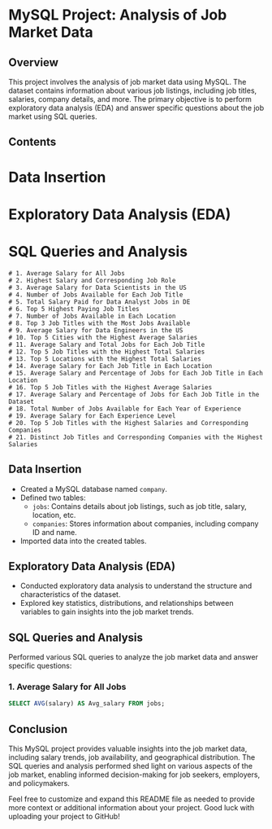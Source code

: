 # MySQL Project: Analysis of Job Market Data

## Overview
This project involves the analysis of job market data using MySQL. The dataset contains information about various job listings, including job titles, salaries, company details, and more. The primary objective is to perform exploratory data analysis (EDA) and answer specific questions about the job market using SQL queries.

## Contents
# Data Insertion
# Exploratory Data Analysis (EDA)
# SQL Queries and Analysis
    # 1. Average Salary for All Jobs
    # 2. Highest Salary and Corresponding Job Role
    # 3. Average Salary for Data Scientists in the US
    # 4. Number of Jobs Available for Each Job Title
    # 5. Total Salary Paid for Data Analyst Jobs in DE
    # 6. Top 5 Highest Paying Job Titles
    # 7. Number of Jobs Available in Each Location
    # 8. Top 3 Job Titles with the Most Jobs Available
    # 9. Average Salary for Data Engineers in the US
    # 10. Top 5 Cities with the Highest Average Salaries
    # 11. Average Salary and Total Jobs for Each Job Title
    # 12. Top 5 Job Titles with the Highest Total Salaries
    # 13. Top 5 Locations with the Highest Total Salaries
    # 14. Average Salary for Each Job Title in Each Location
    # 15. Average Salary and Percentage of Jobs for Each Job Title in Each Location
    # 16. Top 5 Job Titles with the Highest Average Salaries
    # 17. Average Salary and Percentage of Jobs for Each Job Title in the Dataset
    # 18. Total Number of Jobs Available for Each Year of Experience
    # 19. Average Salary for Each Experience Level
    # 20. Top 5 Job Titles with the Highest Salaries and Corresponding Companies
    # 21. Distinct Job Titles and Corresponding Companies with the Highest Salaries

## Data Insertion
- Created a MySQL database named `company`.
- Defined two tables:
  - `jobs`: Contains details about job listings, such as job title, salary, location, etc.
  - `companies`: Stores information about companies, including company ID and name.
- Imported data into the created tables.

## Exploratory Data Analysis (EDA)
- Conducted exploratory data analysis to understand the structure and characteristics of the dataset.
- Explored key statistics, distributions, and relationships between variables to gain insights into the job market trends.

## SQL Queries and Analysis
Performed various SQL queries to analyze the job market data and answer specific questions:

### 1. Average Salary for All Jobs
```sql
SELECT AVG(salary) AS Avg_salary FROM jobs;
```

## Conclusion
This MySQL project provides valuable insights into the job market data, including salary trends, job availability, and geographical distribution. The SQL queries and analysis performed shed light on various aspects of the job market, enabling informed decision-making for job seekers, employers, and policymakers.

Feel free to customize and expand this README file as needed to provide more context or additional information about your project. Good luck with uploading your project to GitHub!
